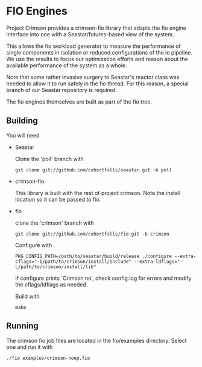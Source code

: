 FIO Engines
===========

Project Crimson provides a crimson-fio library that adapts the fio engine
interface into one with a Seastar/futures-based view of the system.

This allows the fio workload generator to measure the performance of single
components in isolation or reduced configurations of the io pipeline. We use
the results to focus our optimization efforts and reason about the available
performance of the system as a whole.

Note that some rather invasive surgery to Seastar's reactor class was
needed to allow it to run safely in the fio thread. For this reason,
a special branch of our Seastar repository is required.

The fio engines themselves are built as part of the fio tree.

Building
--------

You will need

- Seastar

  Clone the 'poll' branch with

      git clone git://github.com/cohortfsllc/seastar.git -b poll

- crimson-fio

  This library is built with the rest of project crimson. Note the install
  location so it can be passed to fio.

- fio

  clone the 'crimson' branch with

      git clone git://github.com/cohortfsllc/fio.git -b crimson

  Configure with

      PKG_CONFIG_PATH=/path/to/seastar/build/release ./configure --extra-cflags="-I/path/to/crimson/install/include" --extra-ldflags="-L/path/to/crimson/install/lib"

  If configure prints 'Crimson    no', check config.log for errors and
  modify the cflags/ldflags as needed.

  Build with

      make

Running
-------

The crimson fio job files are located in the fio/examples directory. Select
one and run it with

    ./fio examples/crimson-noop.fio
